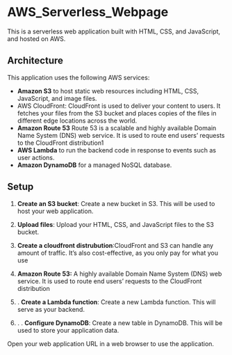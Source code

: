 # AWS_Serverless_Webpage

This is a serverless web application built with HTML, CSS, and JavaScript, and hosted on AWS.

## Architecture

This application uses the following AWS services:

- **Amazon S3** to host static web resources including HTML, CSS, JavaScript, and image files.
- AWS CloudFront: CloudFront is used to deliver your content to users. It fetches your files from the S3 bucket and places copies of the files in different edge locations across the world.
- **Amazon Route 53** Route 53 is a scalable and highly available Domain Name System (DNS) web service. It is used to route end users’ requests to the CloudFront distribution1
- **AWS Lambda** to run the backend code in response to events such as user actions.
- **Amazon DynamoDB** for a managed NoSQL database.

## Setup

1. **Create an S3 bucket**: Create a new bucket in S3. This will be used to host your web application.

2. **Upload files**: Upload your HTML, CSS, and JavaScript files to the S3 bucket.
3. **Create a cloudfront distrubution**:CloudFront and S3 can handle any amount of traffic. It’s also cost-effective, as you only pay for what you use
4. **Amazon Route 53:** A highly available Domain Name System (DNS) web service. It is used to route end users’ requests to the CloudFront distribution
5. . **Create a Lambda function**: Create a new Lambda function. This will serve as your backend.
6. . . **Configure DynamoDB**: Create a new table in DynamoDB. This will be used to store your application data.


Open your web application URL in a web browser to use the application.

